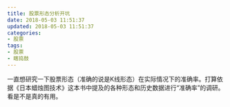 ```yaml
---
title: 股票形态分析开坑
date: 2018-05-03 11:51:37
updated: 2018-05-03 11:51:37
categories:
- 股票
tags:
- 股票
- 瞎捣鼓
---
```


一直想研究一下股票形态（准确的说是K线形态）在实际情况下的准确率。打算依据《日本蜡烛图技术》这本书中提及的各种形态和历史数据进行“准确率”的调研。看是不是真的有用。

